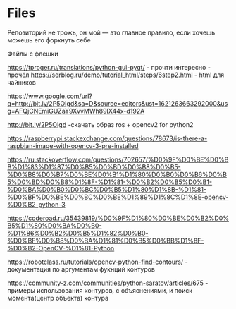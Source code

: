 # Files
Репозиторий не трожь, он мой — это главное правило, если хочешь можешь его форкнуть себе

Файлы с флешки

https://tproger.ru/translations/python-gui-pyqt/ - прочти интересно - прочёл
https://serblog.ru/demo/tutorial_html/steps/6step2.html - html для чайников

https://www.google.com/url?q=http://bit.ly/2P5OIgd&sa=D&source=editors&ust=1621263663292000&usg=AFQjCNEmiGUZaY9XvvMWh89IX44x-d192A

http://bit.ly/2P5OIgd -скачать образ ros + opencv2 for python2

https://raspberrypi.stackexchange.com/questions/78673/is-there-a-raspbian-image-with-opencv-3-pre-installed

https://ru.stackoverflow.com/questions/702657/%D0%9F%D0%BE%D0%BB%D1%83%D1%87%D0%B5%D0%BD%D0%B8%D0%B5-%D0%B8%D0%B7%D0%BE%D0%B1%D1%80%D0%B0%D0%B6%D0%B5%D0%BD%D0%B8%D1%8F-%D1%81-%D0%B2%D0%B5%D0%B1-%D0%BA%D0%B0%D0%BC%D0%B5%D1%80%D1%8B-%D1%81-%D0%BF%D0%BE%D0%BC%D0%BE%D1%89%D1%8C%D1%8E-opencv-%D0%B2-python-3

https://coderoad.ru/35439819/%D0%9F%D1%80%D0%BE%D0%B2%D0%B5%D1%80%D0%BA%D0%B0-%D1%86%D0%B2%D0%B5%D1%82%D0%B0-%D0%BF%D0%B8%D0%BA%D1%81%D0%B5%D0%BB%D1%8F-%D0%B2-OpenCV-%D1%81-Python

https://robotclass.ru/tutorials/opencv-python-find-contours/ - документация по аргументам фукнций контуров

https://community-z.com/communities/python-saratov/articles/675 - примеры использования контуров, c объяснениями, и поиск момента(центр объекта) контура 
